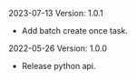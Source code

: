 2023-07-13 Version: 1.0.1
- Add batch create once task.

2022-05-26 Version: 1.0.0
- Release python api.


